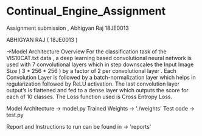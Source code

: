 # Continual_Engine_Assignment
Assignment submission , Abhigyan Raj 18JE0013

ABHIGYAN RAJ ( 18JE0013 )

->Model Architecture Overview
For the classification task of the VIS10CAT.txt data , a deep learning based convolutional neural network is used with 7 convolutional layers which in step downscales the Input Image Size ( 3 * 256 * 256 ) by a factor of 2 per convolutional layer . Each Convolution Layer is followed by a batch-normalization layer which helps in regularization followed by ReLU activation. 
The last convolution layer output’s is flattened and fed to a dense layer which outputs the score for each of 10 classes. The Loss function used is Cross Entropy Loss. 

Model Architecture -> model.py
Trained Weights -> './weights'
Test code -> test.py

Report and Instructions to run can be found in -> 'reports'
